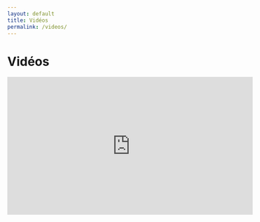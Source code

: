 ```yaml
---
layout: default
title: Vidéos
permalink: /videos/
---
```

<h1>Vidéos</h1>


<iframe width="560" height="315" src="https://www.youtube.com/embed/videoseries?list=PLe_X9ljNbwDlrBEW7blqeabs6UjPGlbCE" frameborder="0" gesture="media" allow="encrypted-media" allowfullscreen></iframe>
